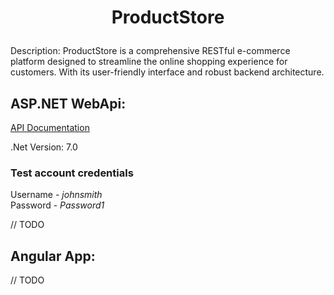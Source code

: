 # <p align="center">ProductStore</p>

Description: ProductStore is a comprehensive RESTful e-commerce platform designed to streamline the online shopping experience for customers. With its user-friendly interface and robust backend architecture.

## ASP.NET WebApi:

[API Documentation](ProductStoreApi/README.md)

.Net Version: 7.0

### Test account credentials

Username - <i>johnsmith</i>
<br>
Password - <i>Password1</i>

// TODO

## Angular App:

// TODO
